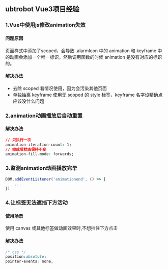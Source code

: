 ## ubtrobot Vue3项目经验

### 1.Vue中使用js修改animation失效

#### 问题原因
页面样式中添加了scoped，会导致 .alarmIcon 中的 animation 和 keyframe 中的动画会添加一个唯一标识，然后调用函数的时候 animation 是没有对应的标识的。

#### 解决办法
- 去除 scoped 看情况使用，因为会污染其他页面
- 单独抽离 keyframe 使用无 scoped 的 style 标签，keyframe 名字设精确点应该没什么问题

### 2.animation动画播放后自动重置

#### 解决办法
```css
// 只执行一次
animation-iteration-count: 1;
// 完成后状态保持不变
animation-fill-mode: forwards;
```

### 3.监测animation动画播放完毕
```js
DOM.addEventListener('animationend', () => {
    ...
})
```
### 4.让标签无法遮挡下方活动

#### 使用场景
使用 canvas 或其他标签做动画效果时,不想挡住下方点击

#### 解决办法
```css
/* css */
position:absolute;
pointer-events: none;
```